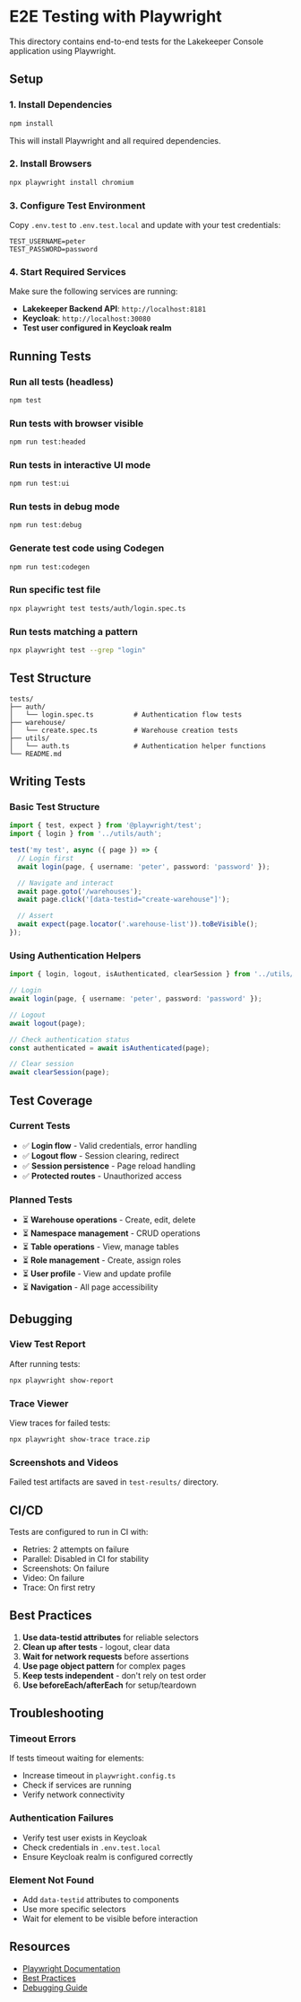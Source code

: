 # E2E Testing with Playwright

This directory contains end-to-end tests for the Lakekeeper Console application using Playwright.

## Setup

### 1. Install Dependencies

```bash
npm install
```

This will install Playwright and all required dependencies.

### 2. Install Browsers

```bash
npx playwright install chromium
```

### 3. Configure Test Environment

Copy `.env.test` to `.env.test.local` and update with your test credentials:

```env
TEST_USERNAME=peter
TEST_PASSWORD=password
```

### 4. Start Required Services

Make sure the following services are running:

- **Lakekeeper Backend API**: `http://localhost:8181`
- **Keycloak**: `http://localhost:30080`
- **Test user configured in Keycloak realm**

## Running Tests

### Run all tests (headless)

```bash
npm test
```

### Run tests with browser visible

```bash
npm run test:headed
```

### Run tests in interactive UI mode

```bash
npm run test:ui
```

### Run tests in debug mode

```bash
npm run test:debug
```

### Generate test code using Codegen

```bash
npm run test:codegen
```

### Run specific test file

```bash
npx playwright test tests/auth/login.spec.ts
```

### Run tests matching a pattern

```bash
npx playwright test --grep "login"
```

## Test Structure

```
tests/
├── auth/
│   └── login.spec.ts          # Authentication flow tests
├── warehouse/
│   └── create.spec.ts         # Warehouse creation tests
├── utils/
│   └── auth.ts                # Authentication helper functions
└── README.md
```

## Writing Tests

### Basic Test Structure

```typescript
import { test, expect } from '@playwright/test';
import { login } from '../utils/auth';

test('my test', async ({ page }) => {
  // Login first
  await login(page, { username: 'peter', password: 'password' });

  // Navigate and interact
  await page.goto('/warehouses');
  await page.click('[data-testid="create-warehouse"]');

  // Assert
  await expect(page.locator('.warehouse-list')).toBeVisible();
});
```

### Using Authentication Helpers

```typescript
import { login, logout, isAuthenticated, clearSession } from '../utils/auth';

// Login
await login(page, { username: 'peter', password: 'password' });

// Logout
await logout(page);

// Check authentication status
const authenticated = await isAuthenticated(page);

// Clear session
await clearSession(page);
```

## Test Coverage

### Current Tests

- ✅ **Login flow** - Valid credentials, error handling
- ✅ **Logout flow** - Session clearing, redirect
- ✅ **Session persistence** - Page reload handling
- ✅ **Protected routes** - Unauthorized access

### Planned Tests

- ⏳ **Warehouse operations** - Create, edit, delete
- ⏳ **Namespace management** - CRUD operations
- ⏳ **Table operations** - View, manage tables
- ⏳ **Role management** - Create, assign roles
- ⏳ **User profile** - View and update profile
- ⏳ **Navigation** - All page accessibility

## Debugging

### View Test Report

After running tests:

```bash
npx playwright show-report
```

### Trace Viewer

View traces for failed tests:

```bash
npx playwright show-trace trace.zip
```

### Screenshots and Videos

Failed test artifacts are saved in `test-results/` directory.

## CI/CD

Tests are configured to run in CI with:

- Retries: 2 attempts on failure
- Parallel: Disabled in CI for stability
- Screenshots: On failure
- Video: On failure
- Trace: On first retry

## Best Practices

1. **Use data-testid attributes** for reliable selectors
2. **Clean up after tests** - logout, clear data
3. **Wait for network requests** before assertions
4. **Use page object pattern** for complex pages
5. **Keep tests independent** - don't rely on test order
6. **Use beforeEach/afterEach** for setup/teardown

## Troubleshooting

### Timeout Errors

If tests timeout waiting for elements:

- Increase timeout in `playwright.config.ts`
- Check if services are running
- Verify network connectivity

### Authentication Failures

- Verify test user exists in Keycloak
- Check credentials in `.env.test.local`
- Ensure Keycloak realm is configured correctly

### Element Not Found

- Add `data-testid` attributes to components
- Use more specific selectors
- Wait for element to be visible before interaction

## Resources

- [Playwright Documentation](https://playwright.dev)
- [Best Practices](https://playwright.dev/docs/best-practices)
- [Debugging Guide](https://playwright.dev/docs/debug)
